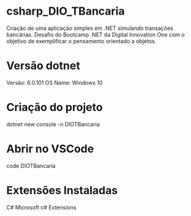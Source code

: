 # csharp_DIO_TBancaria
Criação de uma aplicação simples em .NET simulando transações bancárias.
Desafio do Bootcamp .NET da Digital Innovation One com o objetivo de exemplificar o pensamento orientado a objetos.

# Versão dotnet
Versão: 6.0.101
OS Name: Windows 10

# Criação do projeto
dotnet new console -n DIOTBancaria

# Abrir no VSCode
code DIOTBancaria

# Extensões Instaladas
C# Microsoft
c# Extensions
